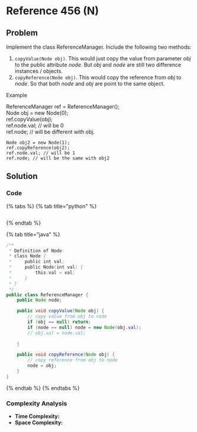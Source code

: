 # Reference 456 \(N\)

## Problem

Implement the class ReferenceManager. Include the following two methods:

1. `copyValue(Node obj)`. This would just copy the value from parameter _obj_ to the public attribute _node_. But _obj_ and _node_ are still two difference instances / objects.
2. `copyReference(Node obj)`. This would copy the reference from _obj_ to _node_. So that both _node_ and _obj_ are point to the same object.

Example

ReferenceManager ref = ReferenceManager\(\);  
Node obj = new Node\(0\);  
ref.copyValue\(obj\);  
ref.node.val; // will be 0  
ref.node; // will be different with obj.

```text
Node obj2 = new Node(1);
ref.copyReference(obj2);
ref.node.val; // will be 1
ref.node; // will be the same with obj2
```

## Solution

### Code

{% tabs %}
{% tab title="python" %}
```python

```
{% endtab %}

{% tab title="java" %}
```java
/**
 * Definition of Node:
 * class Node {
 *     public int val;
 *     public Node(int val) {
 *         this.val = val;
 *     }
 * }
 */
public class ReferenceManager {
    public Node node;

    public void copyValue(Node obj) {
        // copy value from obj to node
        if (obj == null) return;
        if (node == null) node = new Node(obj.val);
        // obj.val = node.val;
        
    }

    public void copyReference(Node obj) {
        // copy reference from obj to node
        node = obj;
    }
}
```
{% endtab %}
{% endtabs %}

### Complexity Analysis

* **Time Complexity:**
* **Space Complexity:**

